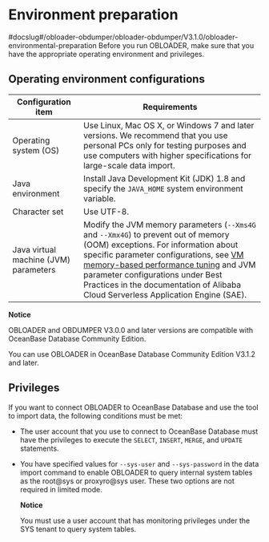 Environment preparation 
============================================
#docslug#/obloader-obdumper/obloader-obdumper/V3.1.0/obloader-environmental-preparation
Before you run OBLOADER, make sure that you have the appropriate operating environment and privileges. 

Operating environment configurations 
---------------------------------------------------------



|        **Configuration item**         |                                                                                                                                                                                               **Requirements**                                                                                                                                                                                               |
|---------------------------------------|--------------------------------------------------------------------------------------------------------------------------------------------------------------------------------------------------------------------------------------------------------------------------------------------------------------------------------------------------------------------------------------------------------------|
| Operating system (OS)                 | Use Linux, Mac OS X, or Windows 7 and later versions.  We recommend that you use personal PCs only for testing purposes and use computers with higher specifications for large-scale data import.                                                                                                                                                                                            |
| Java environment                      | Install Java Development Kit (JDK) 1.8 and specify the `JAVA_HOME` system environment variable.                                                                                                                                                                                                                                                                                                              |
| Character set                         | Use UTF-8.                                                                                                                                                                                                                                                                                                                                                                                                   |
| Java virtual machine (JVM) parameters | Modify the JVM memory parameters (`--Xms4G` and `--Xmx4G`) to prevent out of memory (OOM) exceptions.  For information about specific parameter configurations, see [VM memory-based performance tuning](/zh-CN/3.OBLOADER/2.obloader-user-guide/5.obloader-performance-tuning.md) and JVM parameter configurations under Best Practices in the documentation of Alibaba Cloud Serverless Application Engine (SAE). |


**Notice**



OBLOADER and OBDUMPER V3.0.0 and later versions are compatible with OceanBase Database Community Edition. 

You can use OBLOADER in OceanBase Database Community Edition V3.1.2 and later.

Privileges 
-------------------------------

If you want to connect OBLOADER to OceanBase Database and use the tool to import data, the following conditions must be met:

* The user account that you use to connect to OceanBase Database must have the privileges to execute the `SELECT`, `INSERT`, `MERGE`, and `UPDATE` statements.

  

* You have specified values for `--sys-user` and `--sys-password` in the data import command to enable OBLOADER to query internal system tables as the root@sys or proxyro@sys user. These two options are not required in limited mode. 

  **Notice**

  
  You must use a user account that has monitoring privileges under the SYS tenant to query system tables.
  




